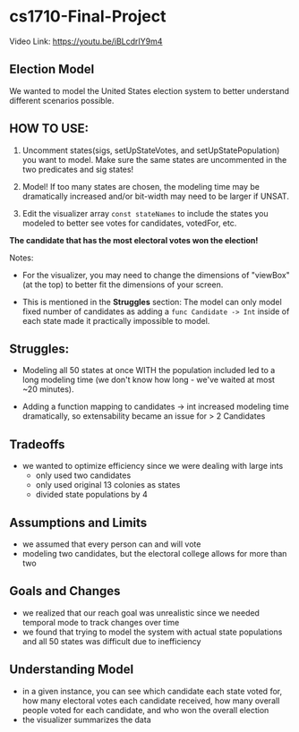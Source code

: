 # cs1710-Final-Project

Video Link: https://youtu.be/iBLcdrIY9m4

## Election Model

We wanted to model the United States election system to better understand different scenarios possible. 


## HOW TO USE:

1) Uncomment states(sigs, setUpStateVotes, and setUpStatePopulation) you want to model. Make sure the same states are uncommented in the two predicates and sig states!

2) Model! If too many states are chosen, the modeling time may be dramatically increased and/or bit-width may need to be larger if UNSAT.

3) Edit the visualizer array `const stateNames` to include the states you modeled to better see votes for candidates, votedFor, etc. 

 **The candidate that has the most electoral votes won the election!**

Notes: 

- For the visualizer, you may need to change the dimensions of "viewBox"(at the top) to better fit the dimensions of your screen.

- This is mentioned in the **Struggles** section: The model can only model fixed number of candidates as adding a `func Candidate -> Int` inside of each state made it practically impossible to model.


## Struggles:

- Modeling all 50 states at once WITH the population included led to a long modeling time (we don't know how long - we've waited at most ~20 minutes).

- Adding a function mapping to candidates -> int increased modeling time dramatically, so extensability became an issue for > 2 Candidates

## Tradeoffs
- we wanted to optimize efficiency since we were dealing with large ints
    - only used two candidates
    - only used original 13 colonies as states
    - divided state populations by 4

## Assumptions and Limits
- we assumed that every person can and will vote
- modeling two candidates, but the electoral college allows for more than two

## Goals and Changes
- we realized that our reach goal was unrealistic since we needed temporal mode
to track changes over time
- we found that trying to model the system with actual state populations and
all 50 states was difficult due to inefficiency

## Understanding Model
- in a given instance, you can see which candidate each state voted for,
how many electoral votes each candidate received, how many overall people
voted for each candidate, and who won the overall election
- the visualizer summarizes the data
